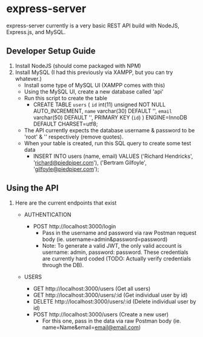 # express-server

express-server currently is a very basic REST API build with NodeJS, Express.js, and MySQL.

## Developer Setup Guide

1. Install NodeJS (should come packaged with NPM)
2. Install MySQL (I had this previously via XAMPP, but you can try whatever.)
    - Install some type of MySQL UI (XAMPP comes with this)
    - Using the MySQL UI, create a new database called 'api'
    - Run this script to create the table
        - CREATE TABLE `users` (
        `id`       int(11)     unsigned NOT NULL AUTO_INCREMENT,
        `name`     varchar(30) DEFAULT '',
        `email`    varchar(50) DEFAULT '',
        PRIMARY KEY (`id`)
        ) ENGINE=InnoDB DEFAULT CHARSET=utf8;
    - The API currently expects the database username & password to be 'root' & '' respectively (remove quotes).
    - When your table is created, run this SQL query to create some test data
        - INSERT INTO users (name, email) 
        VALUES ('Richard Hendricks', 'richard@piedpiper.com'), 
                ('Bertram Gilfoyle',  'gilfoyle@piedpiper.com');
            
## Using the API

1. Here are the current endpoints that exist
    - AUTHENTICATION
        - POST http://localhost:3000/login
            - Pass in the username and password via raw Postman request body (ie. username=admin&password=password)
            - Note: To generate a valid JWT, the only valid account is username: admin, password: password. These credentials are currently hard coded (TODO: Actually verify credentials through the DB).

    - USERS
        - GET http://localhost:3000/users (Get all users)
        - GET http://localhost:3000/users/:id (Get individual user by id)
        - DELETE http://localhost:3000/users/:id (Delete individual user by id)
        - POST http://localhost:3000/users (Create a new user)
            - For this one, pass in the data via raw Postman body (ie. name=Name&email=email@email.com)
